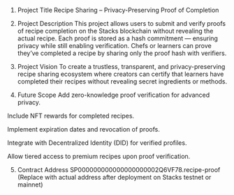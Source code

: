 1. Project Title
Recipe Sharing – Privacy-Preserving Proof of Completion

2. Project Description
This project allows users to submit and verify proofs of recipe completion on the Stacks blockchain without revealing the actual recipe.
Each proof is stored as a hash commitment — ensuring privacy while still enabling verification.
Chefs or learners can prove they’ve completed a recipe by sharing only the proof hash with verifiers.

3. Project Vision
To create a trustless, transparent, and privacy-preserving recipe sharing ecosystem where creators can certify that learners have completed their recipes without revealing secret ingredients or methods.

4. Future Scope
Add zero-knowledge proof verification for advanced privacy.

Include NFT rewards for completed recipes.

Implement expiration dates and revocation of proofs.

Integrate with Decentralized Identity (DID) for verified profiles.

Allow tiered access to premium recipes upon proof verification.

5. Contract Address
SP000000000000000000002Q6VF78.recipe-proof
(Replace with actual address after deployment on Stacks testnet or mainnet)
